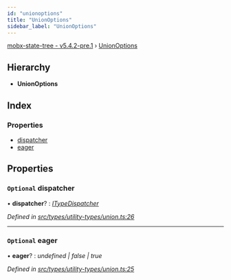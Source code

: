 ```yaml
---
id: "unionoptions"
title: "UnionOptions"
sidebar_label: "UnionOptions"
---
```


[mobx-state-tree - v5.4.2-pre.1](../index.md) › [UnionOptions](unionoptions.md)

## Hierarchy

* **UnionOptions**

## Index

### Properties

* [dispatcher](unionoptions.md#optional-dispatcher)
* [eager](unionoptions.md#optional-eager)

## Properties

### `Optional` dispatcher

• **dispatcher**? : *[ITypeDispatcher](../index.md#itypedispatcher)*

*Defined in [src/types/utility-types/union.ts:26](https://github.com/mobxjs/mobx-state-tree/blob/0993cb9f/src/types/utility-types/union.ts#L26)*

___

### `Optional` eager

• **eager**? : *undefined | false | true*

*Defined in [src/types/utility-types/union.ts:25](https://github.com/mobxjs/mobx-state-tree/blob/0993cb9f/src/types/utility-types/union.ts#L25)*
